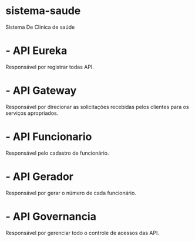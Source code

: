 # sistema-saude
Sistema De Clinica de saúde

# - API Eureka 
 Responsável por registrar todas API.
# - API Gateway
Responsável por direcionar as solicitações recebidas pelos clientes para os serviços apropriados.
# - API Funcionario
Responsável pelo cadastro de funcionário.
# - API Gerador
Responsável por gerar o número de cada funcionário.
# - API Governancia
Responsável por gerenciar todo o controle de acessos das API.
